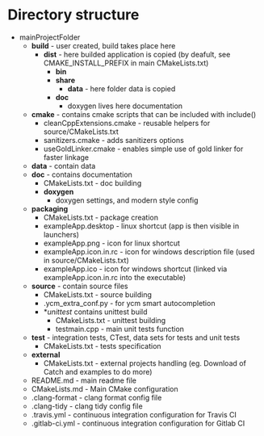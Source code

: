 
# Directory structure

* mainProjectFolder
  * **build** - user created, build takes place here
    * **dist** - here builded application is copied (by deafult, see CMAKE_INSTALL_PREFIX in main CMakeLists.txt)
      * **bin**
      * **share**
        * **data** - here folder data is copied
      * **doc**
        * doxygen lives here documentation
  * **cmake** - contains cmake scripts that can be included with include()
    * cleanCppExtensions.cmake - reusable helpers for source/CMakeLists.txt
    * sanitizers.cmake - adds sanitizers options
    * useGoldLinker.cmake - enables simple use of gold linker for faster linkage
  * **data** - contain data
  * **doc** - contains documentation
    * CMakeLists.txt - doc building
    * **doxygen**
      * doxygen settings, and modern style config
  * **packaging**
    * CMakeLists.txt - package creation
    * exampleApp.desktop - linux shortcut (app is then visible in launchers)
    * exampleApp.png - icon for linux shortcut
    * exampleApp.icon.in.rc - icon for windows description file (used in source/CMakeLists.txt)
    * exampleApp.ico - icon for windows shortcut (linked via exampleApp.icon.in.rc into the executable)
  * **source** - contain source files
    * CMakeLists.txt - source building
    * .ycm_extra_conf.py - for ycm smart autocompletion
    * **unittest* contains unittest build
      * CMakeLists.txt - unittest building
      * testmain.cpp - main unit tests function
  * **test** - integration tests, CTest, data sets for tests and unit tests
    * CMakeLists.txt - tests specification
  * **external**
    * CMakeLists.txt - external projects handling (eg. Download of Catch and examples to do more)
  * README.md - main readme file
  * CMakeLists.md - Main CMake configuration
  * .clang-format - clang format config file
  * .clang-tidy - clang tidy config file
  * .travis.yml - continuous integration configuration for Travis CI
  * .gitlab-ci.yml - continuous integration configuration for Gitlab CI
